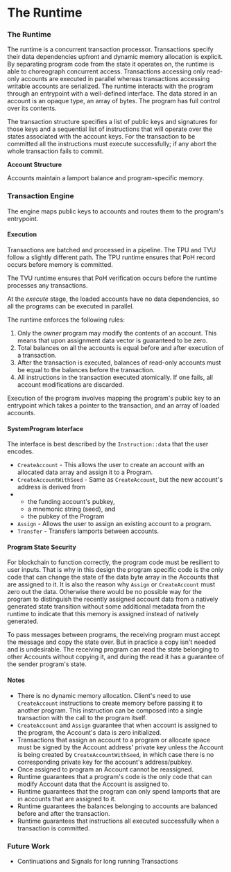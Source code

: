 # The Runtime

### The Runtime

The runtime is a concurrent transaction processor. Transactions specify their data dependencies upfront and dynamic memory allocation is explicit. By separating program code from the state it operates on, the runtime is able to choreograph concurrent access. Transactions accessing only read-only accounts are executed in parallel whereas transactions accessing writable accounts are serialized. The runtime interacts with the program through an entrypoint with a well-defined interface. The data stored in an account is an opaque type, an array of bytes. The program has full control over its contents.

The transaction structure specifies a list of public keys and signatures for those keys and a sequential list of instructions that will operate over the states associated with the account keys. For the transaction to be committed all the instructions must execute successfully; if any abort the whole transaction fails to commit.

**Account Structure**

Accounts maintain a lamport balance and program-specific memory.

### Transaction Engine

The engine maps public keys to accounts and routes them to the program's entrypoint.

#### Execution

Transactions are batched and processed in a pipeline. The TPU and TVU follow a slightly different path. The TPU runtime ensures that PoH record occurs before memory is committed.

The TVU runtime ensures that PoH verification occurs before the runtime processes any transactions.

At the _execute_ stage, the loaded accounts have no data dependencies, so all the programs can be executed in parallel.

The runtime enforces the following rules:

1. Only the _owner_ program may modify the contents of an account. This means that upon assignment data vector is guaranteed to be zero.
2. Total balances on all the accounts is equal before and after execution of a transaction.
3. After the transaction is executed, balances of read-only accounts must be equal to the balances before the transaction.
4. All instructions in the transaction executed atomically. If one fails, all account modifications are discarded.

Execution of the program involves mapping the program's public key to an entrypoint which takes a pointer to the transaction, and an array of loaded accounts.

#### SystemProgram Interface

The interface is best described by the `Instruction::data` that the user encodes.

* `CreateAccount` - This allows the user to create an account with an allocated data array and assign it to a Program.
* `CreateAccountWithSeed` - Same as `CreateAccount`, but the new account's address is derived from
*
  * the funding account's pubkey,
  * a mnemonic string (seed), and
  * the pubkey of the Program
* `Assign` - Allows the user to assign an existing account to a program.
* `Transfer` - Transfers lamports between accounts.

#### Program State Security

For blockchain to function correctly, the program code must be resilient to user inputs. That is why in this design the program specific code is the only code that can change the state of the data byte array in the Accounts that are assigned to it. It is also the reason why `Assign` or `CreateAccount` must zero out the data. Otherwise there would be no possible way for the program to distinguish the recently assigned account data from a natively generated state transition without some additional metadata from the runtime to indicate that this memory is assigned instead of natively generated.

To pass messages between programs, the receiving program must accept the message and copy the state over. But in practice a copy isn't needed and is undesirable. The receiving program can read the state belonging to other Accounts without copying it, and during the read it has a guarantee of the sender program's state.

#### Notes

* There is no dynamic memory allocation. Client's need to use `CreateAccount` instructions to create memory before passing it to another program. This instruction can be composed into a single transaction with the call to the program itself.
* `CreateAccount` and `Assign` guarantee that when account is assigned to the program, the Account's data is zero initialized.
* Transactions that assign an account to a program or allocate space must be signed by the Account address' private key unless the Account is being created by `CreateAccountWithSeed`, in which case there is no corresponding private key for the account's address/pubkey.
* Once assigned to program an Account cannot be reassigned.
* Runtime guarantees that a program's code is the only code that can modify Account data that the Account is assigned to.
* Runtime guarantees that the program can only spend lamports that are in accounts that are assigned to it.
* Runtime guarantees the balances belonging to accounts are balanced before and after the transaction.
* Runtime guarantees that instructions all executed successfully when a transaction is committed.

### Future Work

* Continuations and Signals for long running Transactions
